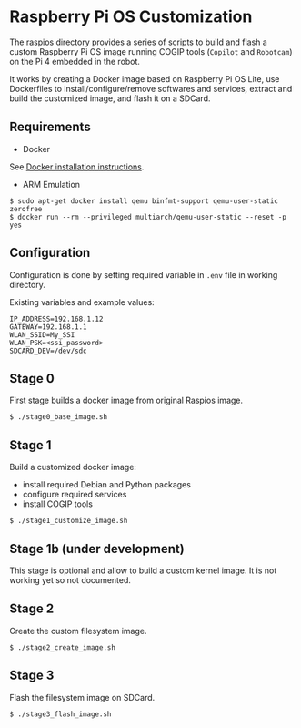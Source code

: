 # Raspberry Pi OS Customization

The [raspios](raspios/) directory provides a series of scripts to build and flash
a custom Raspberry Pi OS image running COGIP tools (`Copilot` and `Robotcam`) on the Pi 4 embedded in the robot.

It works by creating a Docker image based on Raspberry Pi OS Lite, use Dockerfiles
to install/configure/remove softwares and services, extract and build the customized image,
and flash it on a SDCard.

## Requirements

 - Docker

See [Docker installation instructions](https://docs.docker.com/engine/install/).

 - ARM Emulation

```
$ sudo apt-get docker install qemu binfmt-support qemu-user-static zerofree
$ docker run --rm --privileged multiarch/qemu-user-static --reset -p yes
```

## Configuration

Configuration is done by setting required variable in `.env` file in working directory.

Existing variables and example values:

```
IP_ADDRESS=192.168.1.12
GATEWAY=192.168.1.1
WLAN_SSID=My_SSI
WLAN_PSK=<ssi_password>
SDCARD_DEV=/dev/sdc
```

## Stage 0

First stage builds a docker image from original Raspios image.

```
$ ./stage0_base_image.sh
```

## Stage 1

Build a customized docker image:
 - install required Debian and Python packages
 - configure required services
 - install COGIP tools

```
$ ./stage1_customize_image.sh
```

## Stage 1b (under development)

This stage is optional and allow to build a custom kernel image.
It is not working yet so not documented.

## Stage 2

Create the custom filesystem image.

```
$ ./stage2_create_image.sh
```

## Stage 3

Flash the filesystem image on SDCard.

```
$ ./stage3_flash_image.sh
```
